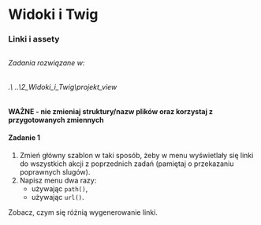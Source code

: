 #  Widoki i Twig
### Linki i assety

##
###### Zadania rozwiązane w:
###### .\ ..\2_Widoki_i_Twig\projekt_view
##

**WAŻNE -  nie zmieniaj struktury/nazw plików oraz korzystaj z przygotowanych zmiennych**

#### Zadanie 1

1. Zmień główny szablon w taki sposób, żeby w menu wyświetlały się linki do wszystkich akcji z poprzednich zadań (pamiętaj o przekazaniu poprawnych slugów).
2. Napisz menu dwa razy:
   * używając `path()`,
   * używając `url()`.

Zobacz, czym się różnią wygenerowanie linki.